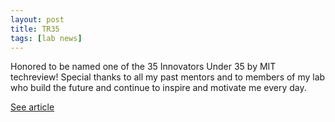 ```yaml
---
layout: post
title: TR35
tags: [lab news]
---
```


Honored to be named one of the 35 Innovators Under 35 by MIT techreview! Special thanks to all my past mentors and to members of my lab who build the future and continue to inspire and motivate me every day.

[See article](https://www.technologyreview.com/lists/innovators-under-35/2019/)


<br><br>
<br><br>
<br><br>
<br><br>
